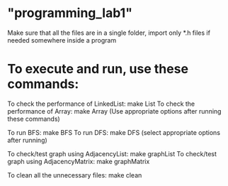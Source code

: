 # "programming_lab1"

Make sure that all the files are in a single folder, import only *.h files if needed somewhere inside a program

# To execute and run, use these commands:
To check the performance of LinkedList: make List 
To check the performance of Array: make Array
(Use appropriate options after running these commands)

To run BFS: make BFS
To run DFS: make DFS
(select appropriate options after running)

To check/test graph using AdjacencyList: make graphList
To check/test graph using AdjacencyMatrix: make graphMatrix

To clean all the unnecessary files: make clean
